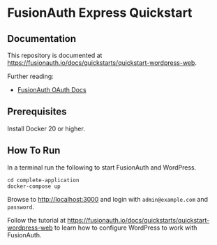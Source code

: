 # FusionAuth Express Quickstart

## Documentation

This repository is documented at https://fusionauth.io/docs/quickstarts/quickstart-wordpress-web.

Further reading:
- [FusionAuth OAuth Docs](https://fusionauth.io/docs/v1/tech/oauth/endpoints)

## Prerequisites

Install Docker 20 or higher.

## How To Run

In a terminal run the following to start FusionAuth and WordPress.

```shell
cd complete-application
docker-compose up
```

Browse to [http://localhost:3000](http://localhost:3000) and login with `admin@example.com` and `password`.

Follow the tutorial at https://fusionauth.io/docs/quickstarts/quickstart-wordpress-web to learn how to configure WordPress to work with FusionAuth.